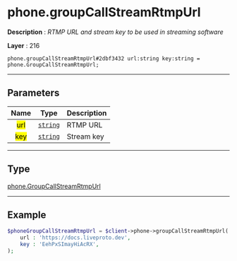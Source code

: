 # phone.groupCallStreamRtmpUrl

**Description** : *RTMP URL and stream key to be used in streaming software*

**Layer** : 216

```tl
phone.groupCallStreamRtmpUrl#2dbf3432 url:string key:string = phone.GroupCallStreamRtmpUrl;
```

---

## Parameters

| Name | Type | Description |
| :---: | :---: | :--- |
| <mark>url</mark> | [`string`](type/string) | RTMP URL |
| <mark>key</mark> | [`string`](type/string) | Stream key |

---

## Type

[phone.GroupCallStreamRtmpUrl](type/phone.GroupCallStreamRtmpUrl)

---

## Example

```php
$phoneGroupCallStreamRtmpUrl = $client->phone->groupCallStreamRtmpUrl(
	url : 'https://docs.liveproto.dev',
	key : 'EehPxSImayHiAcRX',
);
```